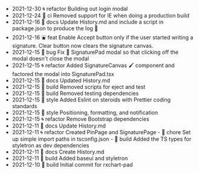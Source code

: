 * 2021-12-30   🌀 refactor Building out login modal
* 2021-12-24   🌊 ci Removed support for IE when doing a production build
* 2021-12-16   📓 docs Update History.md and include a script in package.json to produce the log 🧻
* 2021-12-16   ⛲ feat Enable Accept button only if the user started writing a signature. Clear button now clears the signature canvas.
* 2021-12-15   🐛 bug Fix 🔧 SignaturePad modal so that clicking off the modal doesn't close the modal
* 2021-12-15   🌀 refactor Added SignatureCanvas 🖌 component and factored the modal into SignaturePad.tsx
* 2021-12-15   📓 docs Updated History.md
* 2021-12-15   👷 build Removed scripts for eject and test
* 2021-12-15   👷 build Removed testing dependencies
* 2021-12-15   👗 style Added Eslint on steroids with Prettier coding standards
* 2021-12-15   👗 style Positioning, formatting, and notification
* 2021-12-15   🌀 refactor Remove Bootstrap dependencies
* 2021-12-11   📓 docs Update History.md
* 2021-12-11   🌀 refactor Created PinPage and SignaturePage - 🧽 chore Set up simple import paths in tsconfig.json - 👷 build Added the TS types for styletron as dev dependencies
* 2021-12-11   📓 docs Create History.md
* 2021-12-11   👷 build Added baseui and styletron
* 2021-12-10   👷 build Initial commit for rxchart-pad
